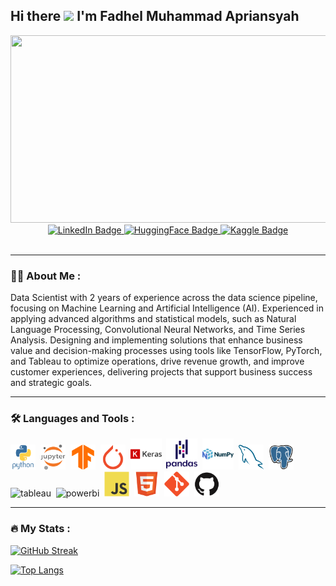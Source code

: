 ## Hi there <img src="https://media.giphy.com/media/hvRJCLFzcasrR4ia7z/giphy.gif" width="30px"/> I'm Fadhel Muhammad Apriansyah

<div align="center">
  <img src="https://media.giphy.com/media/3oKIPEqDGUULpEU0aQ/giphy.gif?cid=ecf05e470m4p0jguftumxno3xzcaj4pysl8tawas6m16p15o&ep=v1_gifs_related&rid=giphy.gif&ct=g" width="600" height="300">
</div>

<div id="badges" align="center">
  <a href="https://www.linkedin.com/in/fadhel-muhammad-apriansyah/">
  <img src="https://img.shields.io/badge/LinkedIn-blue?style=for-the-badge&logo=linkedin&logoColor=white" alt="LinkedIn Badge"/>
  <a/>
  <a href="https://huggingface.co/zeroix07">
  <img src="https://img.shields.io/badge/HuggingFace-yellow?style=for-the-badge&logo=HuggingFace&logoColor=white" alt="HuggingFace Badge"/>
  <a/>
  <a href="https://www.kaggle.com/fadhelmuhammada">
    <img src="https://img.shields.io/badge/Kaggle-blue?style=for-the-badge&logo=Kaggle&logoColor=white" alt="Kaggle Badge"/>
  <a/>
</div>
    
<div align="center">
  <img src="https://komarev.com/ghpvc/?username=your-github-username&style=flat-square&color=blue" alt=""/>
</div>

---
    
### :man_technologist: About Me :
Data Scientist with 2 years of experience across the data science pipeline, focusing on Machine Learning and Artificial Intelligence (AI). Experienced in applying advanced algorithms and statistical models, such as Natural Language Processing, Convolutional Neural Networks, and Time Series Analysis. Designing and implementing solutions that enhance business value and decision-making processes using tools like TensorFlow, PyTorch, and Tableau to optimize operations, drive revenue growth, and improve customer experiences, delivering projects that support business success and strategic goals.

---

### :hammer_and_wrench: Languages and Tools :
<div>
  <img src="https://github.com/devicons/devicon/blob/master/icons/python/python-original-wordmark.svg" title="python" alt="python" width="40" height="40"/>&nbsp;
  <img src="https://github.com/devicons/devicon/blob/master/icons/jupyter/jupyter-original-wordmark.svg" title="jupyter" alt="jupyter" width="40" height="40"/>&nbsp;
  <img src="https://github.com/devicons/devicon/blob/master/icons/tensorflow/tensorflow-original.svg" title="tensorflow" alt="tensorflow" width="40" height="40"/>&nbsp;
  <img src="https://github.com/devicons/devicon/blob/master/icons/pytorch/pytorch-original.svg" title="pytorch" alt="pytorch" width="40" height="40"/>&nbsp;
  <img src="https://github.com/devicons/devicon/blob/master/icons/keras/keras-original-wordmark.svg" title="keras" alt="keras" width="50" height="50"/>&nbsp;
  <img src="https://github.com/devicons/devicon/blob/master/icons/pandas/pandas-original-wordmark.svg" title="pandas" alt="pandas" width="50" height="50"/>&nbsp;
  <img src="https://github.com/devicons/devicon/blob/master/icons/numpy/numpy-original-wordmark.svg" title="numpy" alt="numpy" width="50" height="50"/>&nbsp;
  <img src="https://github.com/devicons/devicon/blob/master/icons/mysql/mysql-original.svg" title="mysql" alt="mysql" width="40" height="40"/>&nbsp;
  <img src="https://github.com/devicons/devicon/blob/master/icons/postgresql/postgresql-original.svg" title="postgresql" alt="postgresql" width="40" height="40"/>&nbsp;
  <img src="https://encrypted-tbn0.gstatic.com/images?q=tbn:ANd9GcSDA8o-B1aL6Mxg8qvIBfVdFj7g6HLpEEWZ4g&s" title="tableau" alt="tableau" width="60" height="40"/>&nbsp;
  <img src="https://encrypted-tbn0.gstatic.com/images?q=tbn:ANd9GcTbPhZgKEdozqFSIyG84R36i8sPYEszZ2_I9rZBDku1tFIJLwNsQXG9KbqD5Ul7t88up4w&usqp=CAU" title="powerbi" alt="powerbi" width="70" height="40"/>&nbsp;
  <img src="https://github.com/devicons/devicon/blob/master/icons/javascript/javascript-original.svg" title="javascript" alt="javascript" width="40" height="40"/>&nbsp;
  <img src="https://github.com/devicons/devicon/blob/master/icons/html5/html5-original.svg" title="html" alt="html" width="40" height="40"/>&nbsp;
  <img src="https://github.com/devicons/devicon/blob/master/icons/git/git-original.svg" title="git" alt="git" width="40" height="40"/>&nbsp;
  <img src="https://github.com/devicons/devicon/blob/master/icons/github/github-original.svg" title="github" alt="github" width="40" height="40"/>&nbsp;
</div>

---

### :fire: My Stats :

<!-- to get stat from website http://github-readme-streak-stats.herokuapp.com/demo/ -->

<a href="https://git.io/streak-stats"><img src="https://github-readme-streak-stats.herokuapp.com?user=zeroix07&theme=python-dark&date_format=M%20j%5B%2C%20Y%5D" alt="GitHub Streak" /></a>

[![Top Langs](https://github-readme-stats.vercel.app/api/top-langs/?username=zeroix07&layout=compact&theme=vision-friendly-dark)](https://github.com/anuraghazra/github-readme-stats)

<!--
**zeroix07/zeroix07** is a ✨ _special_ ✨ repository because its `README.md` (this file) appears on your GitHub profile.

Here are some ideas to get you started:

- 🔭 I’m currently working on ...
- 🌱 I’m currently learning ...
- 👯 I’m looking to collaborate on ...
- 🤔 I’m looking for help with ...
- 💬 Ask me about ...
- 📫 How to reach me: ...
- 😄 Pronouns: ...
- ⚡ Fun fact: ...
-->
